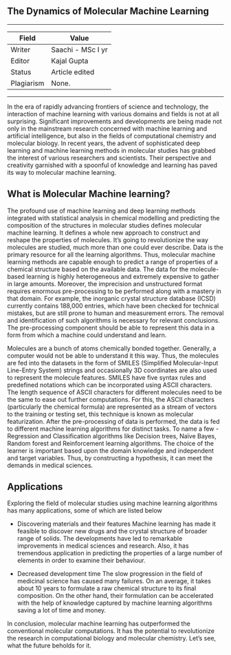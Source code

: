 ## The Dynamics of Molecular Machine Learning

---
| Field | Value |
|----|----|
| Writer | Saachi - MSc I yr|
| Editor | Kajal Gupta			   |
| Status | Article edited                |
| Plagiarism| None. | [Report](./plag-reports/plag-molecular-machine-learning.pdf)

---

In the era of rapidly advancing frontiers of science and technology, the interaction of machine learning with various domains and fields is not at all surprising. Significant improvements and developments are being made not only in the mainstream research concerned with machine learning and artificial intelligence, but also in the fields of computational chemistry and molecular biology. In recent years, the advent of sophisticated deep learning and machine learning methods in molecular studies has grabbed the interest of various researchers and scientists. Their perspective and creativity garnished with a spoonful of knowledge and learning has paved its way to molecular machine learning.

## What is Molecular Machine learning?

The profound use of machine learning and deep learning methods integrated with statistical analysis in chemical modelling and predicting the composition of the structures in molecular studies defines molecular machine learning. It defines a whole new approach to construct and reshape the properties of molecules. It’s going to revolutionize the way molecules are studied, much more than one could ever describe.
Data is the primary resource for all the learning algorithms. Thus, molecular machine learning methods are capable enough to predict a range of properties of a chemical structure based on the available data. The data for the molecule-based learning is highly heterogeneous and extremely expensive to gather in large amounts. Moreover, the imprecision and unstructured format requires enormous pre-processing to be performed along with a mastery in that domain. For example, the inorganic crystal structure database (ICSD) currently contains 188,000 entries, which have been checked for technical mistakes, but are still prone to human and measurement errors. The removal and identification of such algorithms is necessary for relevant conclusions. The pre-processing component should be able to represent this data in a form from which a machine could understand and learn.

Molecules are a bunch of atoms chemically bonded together. Generally, a computer would not be able to understand it this way. Thus, the molecules are fed into the datasets in the form of SMILES (Simplified Molecular-Input Line-Entry System) strings and occasionally 3D coordinates are also used to represent the molecule features. SMILES have five syntax rules and predefined notations which can be incorporated using ASCII characters.
The length sequence of ASCII characters for different molecules need to be the same to ease out further computations. For this, the ASCII characters (particularly the chemical formula) are represented as a stream of vectors to the training or testing set, this technique is known as molecular featurization.
After the pre-processing of data is performed, the data is fed to different machine learning algorithms for distinct tasks. To name a few - Regression and Classification algorithms like Decision trees, Naïve Bayes, Random forest and Reinforcement learning algorithms. The choice of the learner is important based upon the domain knowledge and independent and target variables. Thus, by constructing a hypothesis, it can meet the demands in medical sciences.

## Applications
Exploring the field of molecular studies using machine learning algorithms has many applications, some of which are listed below

- Discovering materials and their features
Machine learning has made it feasible to discover new drugs and the crystal structure of broader range of solids. The developments have led to remarkable improvements in medical sciences and research. Also, it has tremendous application in predicting the properties of a large number of elements in order to examine their behaviour.

- Decreased development time
The slow progression in the field of medicinal science has caused many failures. On an average, it takes about 10 years to formulate a raw chemical structure to its final composition. On the other hand, their formulation can be accelerated with the help of knowledge captured by machine learning algorithms saving a lot of time and money.


In conclusion, molecular machine learning has outperformed the conventional molecular computations. It has the potential to revolutionize the research in computational biology and molecular chemistry. Let’s see, what the future beholds for it. 

